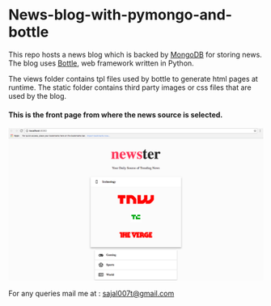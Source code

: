 # News-blog-with-pymongo-and-bottle

This repo hosts a news blog which is backed by [MongoDB](https://www.mongodb.org) for storing news. The blog uses [Bottle](https://www.bottle.org), web framework written in Python.

The views folder contains tpl files used by bottle to generate html pages at runtime. 
The static folder contains third party images or css files that are used by the blog.

#### This is the front page from where the news source is selected.
![Alt text](https://github.com/1996sajal/News-blog-with-pymongo-and-bottle/blob/master/output.png)

For any queries mail me at : [sajal007t@gmail.com](https://www.gmail.com)
